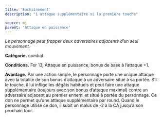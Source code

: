```yaml
---
title: 'Enchaînement'
description: "1 attaque supplémentaire si la première touche"

source: mj
parent: 'Attaque en puissance'
---
```

*Le personnage peut frapper deux adversaires adjacents d’un seul mouvement.*

**Catégorie.** combat

**Conditions.** For 13, Attaque en puissance, bonus de base à l’attaque +1.

**Avantage.**
Par une action simple, le personnage porte une unique attaque avec la totalité de son bonus d’attaque à un adversaire situé à sa portée.
S’il le touche, il lui inflige les dégâts habituels et peut faire une attaque supplémentaire (toujours avec son bonus d’attaque maximal) contre un adversaire adjacent au premier ennemi et situé à portée du personnage.
Ce don ne permet qu’une attaque supplémentaire par round.
Quand le personnage utilise ce don, il subit un malus de -2 à la CA jusqu’à son prochain tour. 
